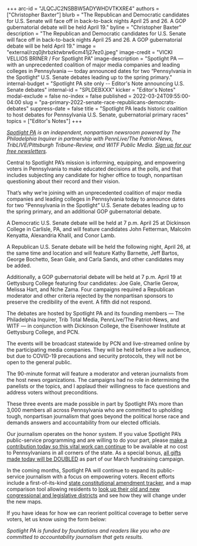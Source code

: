 +++
arc-id = "JLQCJC2NSBBW5ADYWHDVTKXRE4"
authors = ["Christopher Baxter"]
blurb = "The Republican and Democratic candidates for U.S. Senate will face off in back-to-back nights April 25 and 26. A GOP gubernatorial debate will be held April 19."
byline = "Christopher Baxter"
description = "The Republican and Democratic candidates for U.S. Senate will face off in back-to-back nights April 25 and 26. A GOP gubernatorial debate will be held April 19."
image = "external/rzq0jhrbzktwbrw6cm41j27ez0.jpeg"
image-credit = "VICKI VELLIOS BRINER / For Spotlight PA"
image-description = "Spotlight PA — with an unprecedented coalition of major media companies and leading colleges in Pennsylvania — today announced dates for two “Pennsylvania in the Spotlight“ U.S. Senate debates leading up to the spring primary."
internal-budget = "Spotlight PA site only -- Editor's Note announcing U.S. Senate debates"
internal-id = "SPLDEBXXX"
kicker = "Editor's Notes"
modal-exclude = false
no-index = false
published = 2022-03-24T09:55:00-04:00
slug = "pa-primary-2022-senate-race-republicans-democrats-debates"
suppress-date = false
title = "Spotlight PA leads historic coalition to host debates for Pennsylvania U.S. Senate, gubernatorial primary races"
topics = ["Editor's Notes"]
+++

<a href="https://www.spotlightpa.org/"><i>Spotlight PA</i></a><i> is an independent, nonpartisan newsroom powered by The Philadelphia Inquirer in partnership with PennLive/The Patriot-News, TribLIVE/Pittsburgh Tribune-Review, and WITF Public Media. </i><a href="https://www.spotlightpa.org/newsletters"><i>Sign up for our free newsletters</i></a><i>.</i>

Central to Spotlight PA’s mission is informing, equipping, and empowering voters in Pennsylvania to make educated decisions at the polls, and that includes subjecting any candidate for higher office to tough, nonpartisan questioning about their record and their vision.

That’s why we’re joining with an unprecedented coalition of major media companies and leading colleges in Pennsylvania today to announce dates for two “Pennsylvania in the Spotlight” U.S. Senate debates leading up to the spring primary, and an additional GOP gubernatorial debate.

A Democratic U.S. Senate debate will be held at 7 p.m. April 25 at Dickinson College in Carlisle, PA, and will feature candidates John Fetterman, Malcolm Kenyatta, Alexandria Khalil, and Conor Lamb.

A Republican U.S. Senate debate will be held the following night, April 26, at the same time and location and will feature Kathy Barnette, Jeff Bartos, George Bochetto, Sean Gale, and Carla Sands, and other candidates may be added.

Additionally, a GOP gubernatorial debate will be held at 7 p.m. April 19 at Gettysburg College featuring four candidates: Joe Gale, Charlie Gerow, Melissa Hart, and Nche Zama. Four campaigns required a Republican moderator and other criteria rejected by the nonpartisan sponsors to preserve the credibility of the event. A fifth did not respond.

<script src="https://www.spotlightpa.org/embed.js" async></script><div data-spl-embed-version="1" data-spl-src="https://www.spotlightpa.org/embeds/newsletter/"></div>

The debates are hosted by Spotlight PA and its founding members — The Philadelphia Inquirer, Trib Total Media, PennLive/The Patriot-News, and WITF — in conjunction with Dickinson College, the Eisenhower Institute at Gettysburg College, and PCN.

The events will be broadcast statewide by PCN and live-streamed online by the participating media companies. They will be held before a live audience, but due to COVID-19 precautions and security protocols, they will not be open to the general public.

The 90-minute format will feature a moderator and veteran journalists from the host news organizations. The campaigns had no role in determining the panelists or the topics, and I applaud their willingness to face questions and address voters without preconditions.

These three events are made possible in part by Spotlight PA’s more than 3,000 members all across Pennsylvania who are committed to upholding tough, nonpartisan journalism that goes beyond the political horse race and demands answers and accountability from our elected officials.

<script src="https://www.spotlightpa.org/embed.js" async></script><div data-spl-embed-version="1" data-spl-src="https://www.spotlightpa.org/embeds/donate/?eyebrow_text=SUPPORT%20%20VITAL%20%20JOURNALISM&teaser_text=If%20you%20value%20Spotlight%20PA's%20public-service%20programming%2C%20pay%20it%20forward%20and%20make%20a%20contribution%20now%20so%20it%20can%20remain%20free%20and%20available%20to%20all%20Pennsylvanians.%20%3Cb%3EAs%20a%20special%20bonus%2C%20all%20gifts%20will%20be%20DOUBLED.%3C%2Fb%3E"></div>

Our journalism operates on the honor system. If you value Spotlight PA’s public-service programming and are willing to do your part, please <a href="http://checkout.fundjournalism.org/memberform?org_id=spotlightpa&campaign=7015G0000013qMaQAI" target="_blank">make a contribution today so this vital work can continue</a> to be available at no cost to Pennsylvanians in all corners of the state. As a special bonus, <a href="http://checkout.fundjournalism.org/memberform?org_id=spotlightpa&campaign=7015G0000013qMaQAI" target="_blank">all gifts made today will be DOUBLED</a> as part of our March fundraising campaign.

In the coming months, Spotlight PA will continue to expand its public-service journalism with a focus on empowering voters. Recent efforts include a first-of-its-kind <a href="https://www.spotlightpa.org/news/2022/01/pennsylvania-constitution-amendments-tracker-complete-guide/">state constitutional amendment tracker</a>, and a map comparison tool allowing residents to <a href="https://www.spotlightpa.org/news/2021/12/pennsylvania-redistricting-house-senate-districts-lookup-tool/">look up their old and new congressional and legislative districts</a> and see how they will change under the new maps.

If you have ideas for how we can reorient political coverage to better serve voters, let us know using the form below:

<script src="https://www.spotlightpa.org/embed.js" async></script><div data-spl-embed-version="1" data-spl-src="https://www.spotlightpa.org/embeds/tips/?tip_text=%3Cb%3EDo%20you%20have%20an%20idea%20for%20how%20we%20can%20better%20inform%2C%20equip%2C%20and%20empower%20voters%20in%20Pennsylvania%3F%3C%2Fb%3E%20Send%20us%20a%20note.&flag_text=DEMOCRACY%20INITIATIVE"></div>

<i>Spotlight PA is funded by foundations and readers like you who are committed to accountability journalism that gets results.</i>
